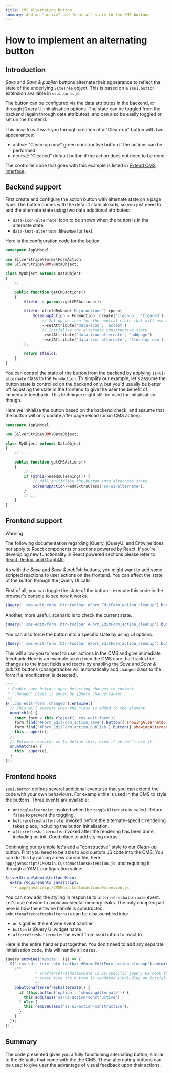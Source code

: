 ```yaml
---
title: CMS alternating button
summary: Add an "active" and "neutral" state to the CMS buttons
---
```


# How to implement an alternating button

## Introduction

*Save* and *Save & publish* buttons alternate their appearance to reflect the state of the underlying `SiteTree` object.
This is based on a `ssui.button` extension available in `ssui.core.js`.

The button can be configured via the data attributes in the backend, or through jQuery UI initialisation options. The
state can be toggled from the backend (again through data attributes), and can also be easily toggled or set on the
frontend.

This how-to will walk you through creation of a "Clean-up" button with two appearances:

- active: "Clean-up now" green constructive button if the actions can be performed
- neutral: "Cleaned" default button if the action does not need to be done

The controller code that goes with this example is listed in [Extend CMS Interface](extend_cms_interface).

## Backend support

First create and configure the action button with alternate state on a page type. The button comes with the default
state already, so you just need to add the alternate state using two data additional attributes:

- `data-icon-alternate`: icon to be shown when the button is in the alternate state
- `data-text-alternate`: likewise for text.

Here is the configuration code for the button:

```php
namespace App\Model;

use SilverStripe\Forms\FormAction;
use SilverStripe\ORM\DataObject;

class MyObject extends DataObject
{
    // ...

    public function getCMSActions()
    {
        $fields = parent::getCMSActions();

        $fields->fieldByName('MajorActions')->push(
            $cleanupAction = FormAction::create('cleanup', 'Cleaned')
                // Set up an icon for the neutral state that will use the default text.
                ->setAttribute('data-icon', 'accept')
                // Initialise the alternate constructive state.
                ->setAttribute('data-icon-alternate', 'addpage')
                ->setAttribute('data-text-alternate', 'Clean-up now')
        );

        return $fields;
    }
}
```

You can control the state of the button from the backend by applying `ss-ui-alternate` class to the `FormAction`. To
simplify our example, let's assume the button state is controlled on the backend only, but you'd usually be better off
adjusting the state in the frontend to give the user the benefit of immediate feedback. This technique might still be
used for initialisation though.

Here we initialise the button based on the backend check, and assume that the button will only update after page reload
(or on CMS action).

```php
namespace App\Model;

use SilverStripe\ORM\DataObject;

class MyObject extends DataObject
{
    // ...

    public function getCMSActions()
    {
        // ...
        if ($this->needsCleaning()) {
            // Will initialise the button into alternate state.
            $cleanupAction->addExtraClass('ss-ui-alternate');
        }
        // ...
    }
}
```

## Frontend support

> [!WARNING]
> The following documentation regarding jQuery, jQueryUI and Entwine does not apply to React components or sections powered by React.
> If you're developing new functionality in React powered sections please refer to
> [React, Redux, and GraphQL](/developer_guides/customising_the_admin_interface/reactjs_redux_and_graphql/).

As with the *Save* and *Save & publish* buttons, you might want to add some scripted reactions to user actions on the
frontend. You can affect the state of the button through the jQuery UI calls.

First of all, you can toggle the state of the button - execute this code in the browser's console to see how it works.

```js
jQuery('.cms-edit-form .btn-toolbar #Form_EditForm_action_cleanup').button('toggleAlternate');
```

Another, more useful, scenario is to check the current state.

```js
jQuery('.cms-edit-form .btn-toolbar #Form_EditForm_action_cleanup').button('option', 'showingAlternate');
```

You can also force the button into a specific state by using UI options.

```js
jQuery('.cms-edit-form .btn-toolbar #Form_EditForm_action_cleanup').button({ showingAlternate: true });
```

This will allow you to react to user actions in the CMS and give immediate feedback. Here is an example taken from the
CMS core that tracks the changes to the input fields and reacts by enabling the *Save* and *Save & publish* buttons
(changetracker will automatically add `changed` class to the form if a modification is detected).

```js
/**
 * Enable save buttons upon detecting changes to content.
 * "changed" class is added by jQuery.changetracker.
 */
$('.cms-edit-form .changed').entwine({
  // This will execute when the class is added to the element.
  onmatch(e) {
    const form = this.closest('.cms-edit-form');
    form.find('#Form_EditForm_action_save').button({ showingAlternate: true });
    form.find('#Form_EditForm_action_publish').button({ showingAlternate: true });
    this._super(e);
  },
  // Entwine requires us to define this, even if we don't use it.
  onunmatch(e) {
    this._super(e);
  }
});
```

## Frontend hooks

`ssui.button` defines several additional events so that you can extend the code with your own behaviours. For example
this is used in the CMS to style the buttons. Three events are available:

- `ontogglealternate`: invoked when the `toggleAlternate` is called. Return `false` to prevent the toggling.
- `beforerefreshalternate`: invoked before the alternate-specific rendering takes place, including the button
initialisation.
- `afterrefreshalternate`: invoked after the rendering has been done, including on init. Good place to add styling
extras.

Continuing our example let's add a "constructive" style to our *Clean-up* button. First you need to be able to add
custom JS code into the CMS. You can do this by adding a new source file, here
`app/javascript/CMSMain.CustomActionsExtension.js`, and requiring it
through a YAML configuration value:

```yml
SilverStripe\Admin\LeftAndMain:
  extra_requirements_javascript:
    - app/javascript/CMSMain.CustomActionsExtension.js
```

You can now add the styling in response to `afterrefreshalternate` event. Let's use entwine to avoid accidental memory
leaks. The only complex part here is how the entwine handle is constructed. `onbuttonafterrefreshalternate` can be
disassembled into:

- `on` signifies the entiwne event handler
- `button` is jQuery UI widget name
- `afterrefreshalternate`: the event from ssui.button to react to.

Here is the entire handler put together. You don't need to add any separate initialisation code, this will handle all
cases.

```js
jQuery.entwine('mysite', ($) => {
  $('.cms-edit-form .btn-toolbar #Form_EditForm_action_cleanup').entwine({
    /**
             * onafterrefreshalternate is SS-specific jQuery UI hook that is executed
             * every time the button is rendered (including on initialisation).
             */
    onbuttonafterrefreshalternate() {
      if (this.button('option', 'showingAlternate')) {
        this.addClass('ss-ui-action-constructive');
      } else {
        this.removeClass('ss-ui-action-constructive');
      }
    }
  });
});
```

## Summary

The code presented gives you a fully functioning alternating button, similar to the defaults that come with the the CMS.
These alternating buttons can be used to give user the advantage of visual feedback upon their actions.
